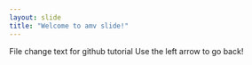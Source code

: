 ```yaml
---
layout: slide
title: "Welcome to amv slide!"
---
```

File change text for github tutorial
Use the left arrow to go back!
